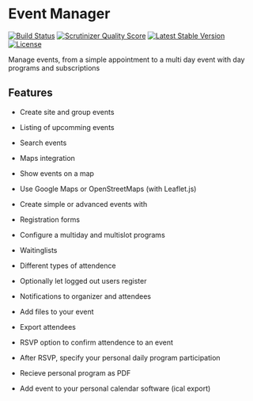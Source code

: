 Event Manager
=============

[![Build Status](https://scrutinizer-ci.com/g/ColdTrick/event_manager/badges/build.png?b=master)](https://scrutinizer-ci.com/g/ColdTrick/event_manager/build-status/master)
[![Scrutinizer Quality Score](https://scrutinizer-ci.com/g/ColdTrick/event_manager/badges/quality-score.png?s=f4892ec66d3ce7309818f7a57824728d7ffb98bd)](https://scrutinizer-ci.com/g/ColdTrick/event_manager/)
[![Latest Stable Version](https://poser.pugx.org/coldtrick/event_manager/v/stable.svg)](https://packagist.org/packages/coldtrick/event_manager)
[![License](https://poser.pugx.org/coldtrick/event_manager/license.svg)](https://packagist.org/packages/coldtrick/event_manager)

Manage events, from a simple appointment to a multi day event with day programs and subscriptions

Features
-----------

- Create site and group events
- Listing of upcomming events
- Search events
- Maps integration
 - Show events on a map
 - Use Google Maps or OpenStreetMaps (with Leaflet.js)

- Create simple or advanced events with
 - Registration forms
 - Configure a multiday and multislot programs
 - Waitinglists
 - Different types of attendence
 - Optionally let logged out users register
 - Notifications to organizer and attendees
 - Add files to your event
 - Export attendees
 
- RSVP option to confirm attendence to an event
- After RSVP, specify your personal daily program participation
- Recieve personal program as PDF
- Add event to your personal calendar software (ical export)